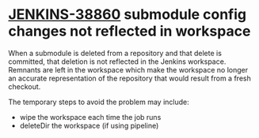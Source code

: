 # [JENKINS-38860](https://issues.jenkins.io/browse/JENKINS-38860) submodule config changes not reflected in workspace

When a submodule is deleted from a repository and that delete is
committed, that deletion is not reflected in the Jenkins workspace.
Remnants are left in the workspace which make the workspace no longer
an accurate representation of the repository that would result from a
fresh checkout.

The temporary steps to avoid the problem may include:
* wipe the workspace each time the job runs
* deleteDir the workspace (if using pipeline)
